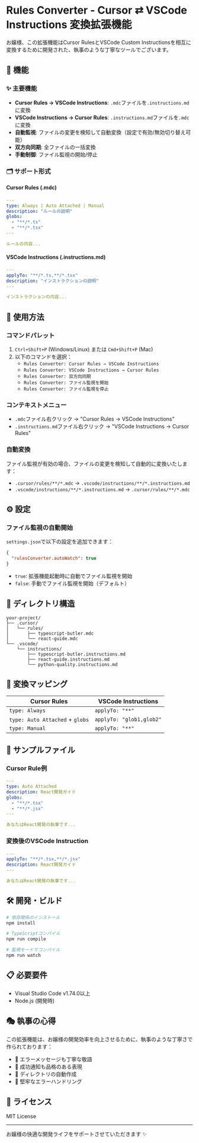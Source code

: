 # Rules Converter - Cursor ⇄ VSCode Instructions 変換拡張機能

お嬢様、この拡張機能はCursor RulesとVSCode Custom Instructionsを相互に変換するために開発された、執事のような丁寧なツールでございます。

## 🎯 機能

### ✨ 主要機能
- **Cursor Rules → VSCode Instructions**: `.mdc`ファイルを`.instructions.md`に変換
- **VSCode Instructions → Cursor Rules**: `.instructions.md`ファイルを`.mdc`に変換
- **自動監視**: ファイルの変更を検知して自動変換（設定で有効/無効切り替え可能）
- **双方向同期**: 全ファイルの一括変換
- **手動制御**: ファイル監視の開始/停止

### 🗂️ サポート形式

#### Cursor Rules (.mdc)
```yaml
---
type: Always | Auto Attached | Manual
description: "ルールの説明"
globs:
  - "**/*.ts"
  - "**/*.tsx"
---

ルールの内容...
```

#### VSCode Instructions (.instructions.md)
```yaml
---
applyTo: "**/*.ts,**/*.tsx"
description: "インストラクションの説明"
---

インストラクションの内容...
```

## 🚀 使用方法

### コマンドパレット
1. `Ctrl+Shift+P` (Windows/Linux) または `Cmd+Shift+P` (Mac)
2. 以下のコマンドを選択：
   - `Rules Converter: Cursor Rules → VSCode Instructions`
   - `Rules Converter: VSCode Instructions → Cursor Rules`
   - `Rules Converter: 双方向同期`
   - `Rules Converter: ファイル監視を開始`
   - `Rules Converter: ファイル監視を停止`

### コンテキストメニュー
- `.mdc`ファイル右クリック → "Cursor Rules → VSCode Instructions"
- `.instructions.md`ファイル右クリック → "VSCode Instructions → Cursor Rules"

### 自動変換
ファイル監視が有効の場合、ファイルの変更を検知して自動的に変換いたします：
- `.cursor/rules/**/*.mdc` → `.vscode/instructions/**/*.instructions.md`
- `.vscode/instructions/**/*.instructions.md` → `.cursor/rules/**/*.mdc`

## ⚙️ 設定

### ファイル監視の自動開始
`settings.json`で以下の設定を追加できます：

```json
{
  "rulesConverter.autoWatch": true
}
```

- `true`: 拡張機能起動時に自動でファイル監視を開始
- `false`: 手動でファイル監視を開始（デフォルト）

## 📁 ディレクトリ構造

```
your-project/
├── .cursor/
│   └── rules/
│       ├── typescript-butler.mdc
│       └── react-guide.mdc
└── .vscode/
    └── instructions/
        ├── typescript-butler.instructions.md
        ├── react-guide.instructions.md
        └── python-quality.instructions.md
```

## 🔄 変換マッピング

| Cursor Rules | VSCode Instructions |
|--------------|-------------------|
| `type: Always` | `applyTo: "**"` |
| `type: Auto Attached` + `globs` | `applyTo: "glob1,glob2"` |
| `type: Manual` | `applyTo: "**"` |

## 📝 サンプルファイル

### Cursor Rule例
```yaml
---
type: Auto Attached
description: React開発ガイド
globs:
  - "**/*.tsx"
  - "**/*.jsx"
---

あなたはReact開発の執事です...
```

### 変換後のVSCode Instruction
```yaml
---
applyTo: "**/*.tsx,**/*.jsx"
description: React開発ガイド
---

あなたはReact開発の執事です...
```

## 🛠️ 開発・ビルド

```bash
# 依存関係のインストール
npm install

# TypeScriptコンパイル
npm run compile

# 監視モードでコンパイル
npm run watch
```

## 📋 必要要件

- Visual Studio Code v1.74.0以上
- Node.js (開発時)

## 🎭 執事の心得

この拡張機能は、お嬢様の開発効率を向上させるために、執事のような丁寧さで作られております：

- 🎩 エラーメッセージも丁寧な敬語
- 🔔 成功通知も品格のある表現
- 📁 ディレクトリの自動作成
- 🔄 堅牢なエラーハンドリング

## 📜 ライセンス

MIT License

---

お嬢様の快適な開発ライフをサポートさせていただきます ✨
